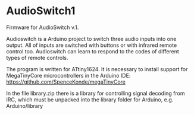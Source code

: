 # AudioSwitch1
Firmware for AudioSwitch v.1.

Audioswitch is a Arduino project to switch three audio inputs into one output.
All of inputs are switched with buttons or with infrared remote control too.
Audioswitch can learn to respond to the codes of different types of remote controls.

The program is written for ATtiny1624. It is necessary to install support for MegaTinyCore microcontrollers in the Arduino IDE: https://github.com/SpenceKonde/megaTinyCore

In the file library.zip there is a library for controlling signal decoding from IRC, which must be unpacked into the library folder for Arduino, e.g. Arduino/library
